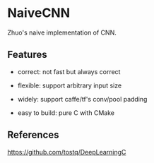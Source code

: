 # NaiveCNN

Zhuo's naive implementation of CNN.

## Features

- correct: not fast but always correct

- flexible: support arbitrary input size

- widely: support caffe/tf's conv/pool padding

- easy to build: pure C with CMake


## References
https://github.com/tostq/DeepLearningC
